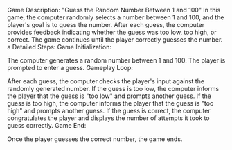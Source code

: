 Game Description: "Guess the Random Number Between 1 and 100"
In this game, the computer randomly selects a number between 1 and 100, and the player's goal is to guess the number. After each guess, the computer provides feedback indicating whether the guess was too low, too high, or correct. The game continues until the player correctly guesses the number.
a
Detailed Steps:
Game Initialization:

The computer generates a random number between 1 and 100.
The player is prompted to enter a guess.
Gameplay Loop:

After each guess, the computer checks the player's input against the randomly generated number.
If the guess is too low, the computer informs the player that the guess is "too low" and prompts another guess.
If the guess is too high, the computer informs the player that the guess is "too high" and prompts another guess.
If the guess is correct, the computer congratulates the player and displays the number of attempts it took to guess correctly.
Game End:

Once the player guesses the correct number, the game ends.

